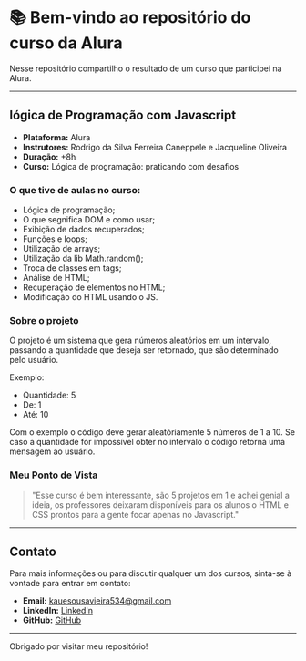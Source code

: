 # 📚 Bem-vindo ao repositório do curso da Alura

Nesse repositório compartilho o resultado de um curso que participei na Alura.

---

## lógica de Programação com Javascript

- **Plataforma:** Alura
- **Instrutores:** Rodrigo da Silva Ferreira Caneppele e Jacqueline Oliveira
- **Duração:** +8h
- **Curso:** Lógica de programação: praticando com desafios

### O que tive de aulas no curso:
- Lógica de programação;
- O que segnifica DOM e como usar;
- Exibição de dados recuperados;
- Funções e loops;
- Utilização de arrays;
- Utilização da lib Math.random();
- Troca de classes em tags;
- Análise de HTML;
- Recuperação de elementos no HTML;
- Modificação do HTML usando o JS.

### Sobre o projeto

O projeto é um sistema que gera números aleatórios em um intervalo, passando a quantidade que deseja ser retornado, que são determinado pelo usuário.

Exemplo:
- Quantidade: 5
- De: 1
- Até: 10

Com o exemplo o código deve gerar aleatóriamente 5 números de 1 a 10. Se caso a quantidade for impossível obter no intervalo o código retorna uma mensagem ao usuário.

### Meu Ponto de Vista

> "Esse curso é bem interessante, são 5 projetos em 1 e achei genial a ideia, os professores deixaram disponíveis para os alunos o HTML e CSS prontos para a gente focar apenas no Javascript."

---

## Contato

Para mais informações ou para discutir qualquer um dos cursos, sinta-se à vontade para entrar em contato:

- **Email:** [kauesousavieira534@gmail.com](mailto:kauesousavieira534@gmail.com)
- **LinkedIn:** [LinkedIn](https://www.linkedin.com/in/kaue-sousa-vieira/)
- **GitHub:** [GitHub](https://github.com/kauesv)

---

Obrigado por visitar meu repositório!
